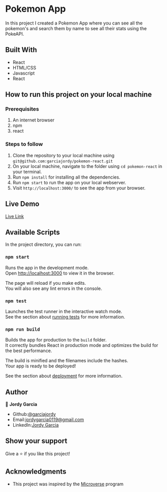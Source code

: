 # Pokemon App

In this project I created a Pokemon App where you can see all the pokemon's and search them by name to see all their stats using the PokeAPI.

## Built With

- React
- HTML/CSS
- Javascript
- React

## How to run this project on your local machine

### Prerequisites
1. An internet browser
2. npm
3. react

   
### Steps to follow
1. Clone the repository to your local machine using `git@github.com:garciajordy/pokemon-react.git`
2. On your local machine, navigate to the folder using `cd pokemon-react` in your terminal.
3. Run `npm install` for installing all the dependencies.
4. Run `npm start` to run the app on your local webserver.
5. Visit `http://localhost:3000/` to see the app from your browser.


## Live Demo

[Live Link](https://pokemon-react-official.netlify.app/)

## Available Scripts

In the project directory, you can run:

### `npm start`

Runs the app in the development mode.\
Open [http://localhost:3000](http://localhost:3000) to view it in the browser.

The page will reload if you make edits.\
You will also see any lint errors in the console.

### `npm test`

Launches the test runner in the interactive watch mode.\
See the section about [running tests](https://facebook.github.io/create-react-app/docs/running-tests) for more information.

### `npm run build`

Builds the app for production to the `build` folder.\
It correctly bundles React in production mode and optimizes the build for the best performance.

The build is minified and the filenames include the hashes.\
Your app is ready to be deployed!

See the section about [deployment](https://facebook.github.io/create-react-app/docs/deployment) for more information.

## Author

👤 **Jordy Garcia**

- Github:[@garciajordy](https://github.com/garciajordy)
- Email:[jordygarcia0119@gmail.com](https://mail.google.com/mail/?view=cm&source=mailto&to=jordygarcia0119@gmail.com)
- LinkedIn:[Jordy Garcia](https://www.linkedin.com/in/jordy-garcia-675849206/)

## Show your support

Give a ⭐️ if you like this project!

## Acknowledgments
- This project was inspired by the [Microverse](https:www.microverse.org) program


